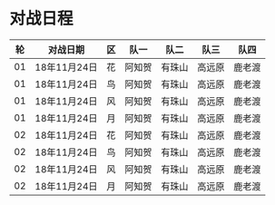 # 对战日程

|轮|  对战日期  |区| 队一 | 队二 | 队三 | 队四 |
|--|------------|--|------|------|------|------|
|01|18年11月24日|花|阿知贺|有珠山|高远原|鹿老渡|
|01|18年11月24日|鸟|阿知贺|有珠山|高远原|鹿老渡|
|01|18年11月24日|风|阿知贺|有珠山|高远原|鹿老渡|
|01|18年11月24日|月|阿知贺|有珠山|高远原|鹿老渡|
|02|18年11月24日|花|阿知贺|有珠山|高远原|鹿老渡|
|02|18年11月24日|鸟|阿知贺|有珠山|高远原|鹿老渡|
|02|18年11月24日|风|阿知贺|有珠山|高远原|鹿老渡|
|02|18年11月24日|月|阿知贺|有珠山|高远原|鹿老渡|
